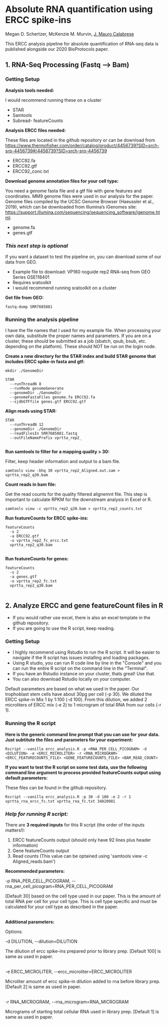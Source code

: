 # Absolute RNA quantification using ERCC spike-ins

Megan D. Schertzer, McKenzie M. Murvin, [J. Mauro Calabrese](https://www.med.unc.edu/pharm/calabreselab/)

This ERCC analysis pipeline for absolute quantification of RNA-seq data is published alongside our 2020 BioProtocols paper.

## 1. RNA-Seq Processing (Fastq --> Bam)

### Getting Setup

**Analysis tools needed:**

I would recommend running these on a cluster

* STAR
* Samtools
* Subread- featureCounts

**Analysis ERCC files needed:** 

These files are located in the github repository or can be download from <https://www.thermofisher.com/order/catalog/product/4456739?SID=srch-srp-4456739#/4456739?SID=srch-srp-4456739> 

* ERCC92.fa
* ERCC92.gtf
* ERCC92_conc.txt

**Download genome annotation files for your cell type:**

You need a genome fasta file and a gtf file with gene features and coordinates. MM9 genome files were used in our analysis for the paper. Genome files compiled by the UCSC Genome Browser (Haeussler et al., 2019), which can be downloaded from Illumina’s iGenomes site: <https://support.illumina.com/sequencing/sequencing_software/igenome.html>.  

* genome.fa 
* genes.gtf

### *This next step is optional* 

If you want a dataset to test the pipeline on, you can download some of our data from GEO.

* Example file to download: VP160 noguide rep2 RNA-seq from GEO Series GSE118401
* Requires sratoolkit
* I would recommend running sratoolkit on a cluster

**Get file from GEO:**

```
fastq-dump SRR7685881

```

### Running the analysis pipeline

I have the file names that I used for my example file. When processing your own data, substitute the proper names and parameters. If you are on a cluster, these should be submitted as a job (sbatch, qsub, bsub, etc. depending on the platform). These should NOT be run on the login node.

**Create a new directory for the STAR index and build STAR genome that includes ERCC spike-in fasta and gtf:**

```
mkdir ./GenomeDir

STAR 
  --runThreadN 8 
  --runMode genomeGenerate 
  --genomeDir ./GenomeDir 
  --genomeFastaFiles genome.fa ERCC92.fa 
  --sjdbGTFfile genes.gtf ERCC92.gtf

```

**Align reads using STAR:**

```
STAR 
  --runThreadN 12 
  --genomeDir ./GenomeDir 
  --readFilesIn SRR7685881.fastq 
  --outFileNamePrefix vprtta_rep2_
  
```

**Run samtools to filter for a mapping quality > 30:**

Filter, keep header information and output to a bam file.

```
samtools view -bhq 30 vprtta_rep2_Aligned.out.sam > vprtta_rep2_q30.bam

```

**Count reads in bam file:**

Get the read counts for the quality filtered alignemnt file. This step is important to calculate RPKM for the downstream analysis in Excel or R.

```
samtools view -c vprtta_rep2_q30.bam > vprtta_rep2_counts.txt
```

**Run featureCounts for ERCC spike-ins:**

```
featureCounts 
  -s 2
  -a ERCC92.gtf 
  -o vprtta_rep2_fc_ercc.txt 
  vprtta_rep2_q30.bam
  
```

**Run featureCounts for genes:**

```
featureCounts 
  -s 2 
  -a genes.gtf 
  -o vprtta_rep2_fc.txt
  vprtta_rep2_q30.bam
  
```
  
## 2. Analyze ERCC and gene featureCount files in R

* If you would rather use excel, there is also an excel template in the github repository.
* If you are going to use the R script, keep reading. 

### Getting Setup

* I highly recommend using Rstudio to run the R script. It will be easier to navigate if the R script has issues installing and loading packages. 
* Using R studio, you can run R code line by line in the "Console" and you can run the entire R script on the command line in the "Terminal".
* If you have an Rstudio instance on your cluster, thats great! Use that.
* You can also download Rstudio locally on your computer.

Default parameters are based on what we used in the paper. Our trophoblast stem cells have about 30pg per cell (-p 30). We diluted the ERCC spike-in Mix 1 by 1:100 (-d 100). From this dilution, we added 2 microliters of ERCC mix (-e 2) to 1 microgram of total RNA from our cells (-r 1). 

### Running the R script

**Here is the generic command line prompt that you can use for your data. Just subtitute the files and parameters for your experiment:**

```
Rscript --vanilla ercc_analysis.R -p <RNA_PER_CELL_PICOGRAM> -d <DILUTION> -e <ERCC_MICROLITER> -r <RNA_MICROGRAM> <ERCC_FEATURECOUNTS_FILE> <GENE_FEATURECOUNTS_FILE> <BAM_READ_COUNT>

```

**If you want to test the R script on some test data, use the following command line argument to process provided featureCounts output using default parameters:**

These files can be found in the github repository.

```
Rscript --vanilla ercc_analysis.R -p 30 -d 100 -e 2 -r 1 vprtta_rna_ercc_fc.txt vprtta_rna_fc.txt 34820981

```

### *Help for running R script:*

There are **3 required inputs** for this R script (the order of the inputs matters!):

  1. ERCC featureCounts output (should only have 92 lines plus header information)
  2. Gene featureCounts output
  3. Read counts (This value can be optained using 'samtools view -c Aligned_reads.bam')
  
**Recommended parameters:**

-p RNA_PER_CELL_PICOGRAM, --rna_per_cell_picogram=RNA_PER_CELL_PICOGRAM

  [Default 30] based on the cell type used in our paper. This is the amount of total RNA per cell for your cell type. This is cell type specific and must be calculated for your cell type as described in the paper.  
&nbsp;

**Additional parameters:**

Options:  

-d DILUTION, --dilution=DILUTION

  The dilution of ercc spike-ins prepared prior to library prep. [Default 100] is     same as used in paper.  
&nbsp;

-e ERCC_MICROLITER, --ercc_microliter=ERCC_MICROLITER  

  Microliter amount of ercc spike-in dilution added to rna before library prep.     [Default 2] is same as used in paper.  
&nbsp;

-r RNA_MICROGRAM, --rna_microgram=RNA_MICROGRAM  

  Micrograms of starting total cellular RNA used in library prep. [Default 1] is same as used in paper.  
&nbsp;



  
